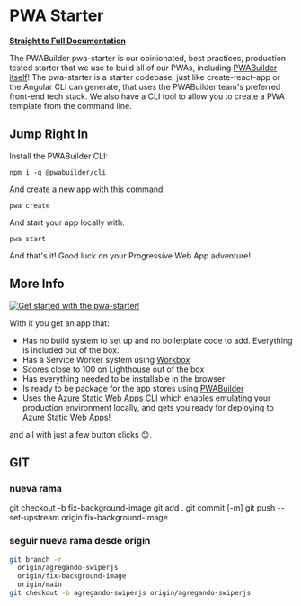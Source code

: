 # PWA Starter

[**Straight to Full Documentation**](https://docs.pwabuilder.com/#/starter/quick-start)

The PWABuilder pwa-starter is our opinionated, best practices, production tested starter that we use to build all of our PWAs, including [PWABuilder itself](https://blog.pwabuilder.com/posts/introducing-the-brand-new-pwa-builder/)! The pwa-starter is a starter codebase, just like create-react-app or the Angular CLI can generate, that uses the PWABuilder team&#39;s preferred front-end tech stack. We also have a CLI tool to allow you to create a PWA template from the command line.

## Jump Right In

Install the PWABuilder CLI:

`npm i -g @pwabuilder/cli`

And create a new app with this command:

`pwa create`

And start your app locally with:

`pwa start`

And that's it! Good luck on your Progressive Web App adventure!

## More Info

[![Get started with the pwa-starter!](https://img.youtube.com/vi/u3pWKpmic_k/0.jpg)](https://www.youtube.com/watch?v=u3pWKpmic_k)

With it you get an app that:
- Has no build system to set up and no boilerplate code to add. Everything is included out of the box.
- Has a Service Worker system using [Workbox](https://developers.google.com/web/tools/workbox/)
- Scores close to 100 on Lighthouse out of the box
- Has everything needed to be installable in the browser
- Is ready to be package for the app stores using [PWABuilder](https://www.pwabuilder.com)
- Uses the [Azure Static Web Apps CLI](https://azure.github.io/static-web-apps-cli) which enables emulating your production environment locally, and gets you ready for deploying to Azure Static Web Apps!

and all with just a few button clicks 😊.

## GIT

### nueva rama
git checkout -b fix-background-image
git add .
git commit [-m]
git push --set-upstream origin fix-background-image

### seguir nueva rama desde origin
```bash
git branch -r
  origin/agregando-swiperjs
  origin/fix-background-image
  origin/main
git checkout -b agregando-swiperjs origin/agregando-swiperjs


